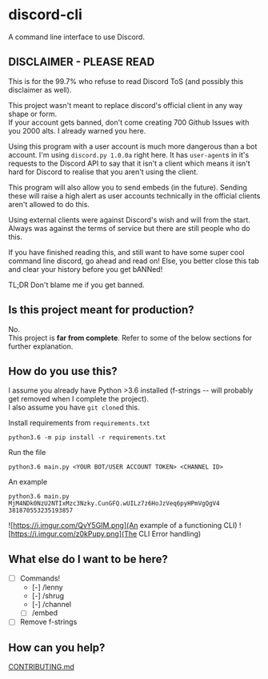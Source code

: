 # discord-cli
A command line interface to use Discord.

## DISCLAIMER - PLEASE READ
This is for the 99.7% who refuse to read Discord ToS (and possibly this disclaimer as well).

This project wasn't meant to replace discord's official client in any way shape or form.    
If your account gets banned, don't come creating 700 Github Issues with you 2000 alts. I already warned you here.

Using this program with a user account is much more dangerous than a bot account. I'm using `discord.py 1.0.0a` right here. It has `user-agent`s in it's requests to the Discord API to say that it isn't a client which means it isn't hard for Discord to realise that you aren't using the client.

This program will also allow you to send embeds (in the future). Sending these will raise a high alert as user accounts technically in the official clients aren't allowed to do this.

Using external clients were against Discord's wish and will from the start. Always was against the terms of service but there are still people who do this. 

If you have finished reading this, and still want to have some super cool command line discord, go ahead and read on! Else, you better close this tab and clear your history before you get bANNed!

TL;DR Don't blame me if you get banned.

## Is this project meant for production?
No.    
This project is **far from complete**. Refer to some of the below sections for further explanation.

## How do you use this?
I assume you already have Python >3.6 installed (f-strings -- will probably get removed when I complete the project).  
I also assume you have `git clone`d this.

Install requirements from `requirements.txt`
```
python3.6 -m pip install -r requirements.txt
```

Run the file
```
python3.6 main.py <YOUR BOT/USER ACCOUNT TOKEN> <CHANNEL ID>
```

An example
```
python3.6 main.py MjM4NDk0NzU2NTIxMzc3Nzky.CunGFQ.wUILz7z6HoJzVeq6pyHPmVgQgV4 381870553235193857
```

![https://i.imgur.com/QvY5GIM.png](An example of a functioning CLI)
![https://i.imgur.com/z0kPupy.png](The CLI Error handling)

## What else do I want to be here?
- [ ] Commands! 
  - [-] /lenny
  - [-] /shrug
  - [-] /channel <CHANNEL ID>
  - [ ] /embed

- [ ] Remove f-strings

## How can you help?
[CONTRIBUTING.md](CONTRIBUTING.md)